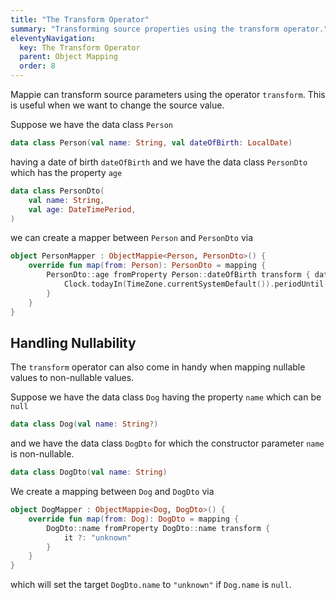 ```yaml
---
title: "The Transform Operator"
summary: "Transforming source properties using the transform operator."
eleventyNavigation:
  key: The Transform Operator
  parent: Object Mapping
  order: 8
---
```


Mappie can transform source parameters using the operator `transform`. This is useful when we want to change the source
value.

Suppose we have the data class `Person`
```kotlin
data class Person(val name: String, val dateOfBirth: LocalDate)
```
having a date of birth `dateOfBirth` and we have the data class `PersonDto` which has the property `age`
```kotlin
data class PersonDto(
    val name: String, 
    val age: DateTimePeriod, 
)
```
we can create a mapper between `Person` and `PersonDto` via
```kotlin
object PersonMapper : ObjectMappie<Person, PersonDto>() {
    override fun map(from: Person): PersonDto = mapping {
        PersonDto::age fromProperty Person::dateOfBirth transform { dateOfBirth ->
            Clock.todayIn(TimeZone.currentSystemDefault()).periodUntil(dateOfBirth) 
        }
    }
}
```

## Handling Nullability
The `transform` operator can also come in handy when mapping nullable values to non-nullable values. 

Suppose we have the data class `Dog` having the property `name` which can be `null`
```kotlin
data class Dog(val name: String?)
```
and we have the data class `DogDto` for which the constructor parameter `name` is non-nullable.
```kotlin
data class DogDto(val name: String)
```

We create a mapping between `Dog` and `DogDto` via 
```kotlin
object DogMapper : ObjectMappie<Dog, DogDto>() {
    override fun map(from: Dog): DogDto = mapping {
        DogDto::name fromProperty DogDto::name transform {
            it ?: "unknown"
        }
    }
}
```
which will set the target `DogDto.name` to `"unknown"` if `Dog.name` is `null`.